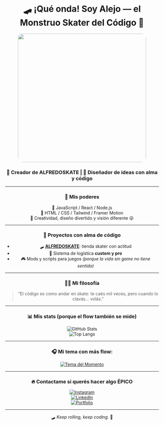 <!-- ✨ PROFILE README ✨ -->
<div align="center">

# 🛹 **¡Qué onda! Soy Alejo — el Monstruo Skater del Código 🤘**

<img src="https://www.team17.com/hs-fs/hubfs/Imported_Blog_Media/worms-3d-red-bull.gif?width=500&height=400&name=worms-3d-red-bull.gif" width="420" style="border-radius: 15px;"/>

### 🧠 Creador de **ALFREDOSKATE** | 🎨 Diseñador de ideas con alma y código

---

### 🚀 **Mis poderes**
🧩 JavaScript / React / Node.js  
🎨 HTML / CSS / Tailwind / Framer Motion  
🧠 Creatividad, diseño divertido y visión diferente 😜  

---

### 💼 **Proyectos con alma de código**
- 🛹 [**ALFREDOSKATE**](https://github.com/tuusuario/ALFREDOSKATE): tienda skater con actitud  
- 💼 Sistema de logística **custom y pro**  
- 🎮 Mods y scripts para juegos *(porque la vida sin game no tiene sentido)*  

---

### 🧘‍♂️ **Mi filosofía**
> “El código es como andar en skate: te caés mil veces, pero cuando lo clavás... volás.”  

---

### 📊 **Mis stats (porque el flow también se mide)**  
![GitHub Stats](https://github-readme-stats.vercel.app/api?username=tuusuario&show_icons=true&theme=tokyonight&hide_border=true&border_radius=20)  
![Top Langs](https://github-readme-stats.vercel.app/api/top-langs/?username=tuusuario&layout=compact&theme=tokyonight&hide_border=true&border_radius=20)

---

### 🎧 **Mi tema con más flow:**
[![Tema del Momento](https://i.scdn.co/image/ab67616d0000b273956001cdbc42ea5a35a39cc3)](https://open.spotify.com/track/4G8gkOterJn0Ywt6uhqbhp)


---

### 🔥 **Contactame si querés hacer algo ÉPICO**
[![Instagram](https://img.shields.io/badge/-@4letterlie_-E4405F?style=for-the-badge&logo=instagram&logoColor=white)](https://instagram.com/4letterlie_)  
[![LinkedIn](https://img.shields.io/badge/-Alejo%20Mirarchi-blue?style=for-the-badge&logo=linkedin&logoColor=white)](https://www.linkedin.com/in/alejo-mirarchi-b0a13b370/)  
[![Portfolio](https://img.shields.io/badge/🌐-Portfolio-black?style=for-the-badge)](https://tuweb.com)

---



🛹 *Keep rolling, keep coding.* 🤙  

</div>
